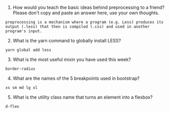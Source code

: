 <!-- Answers to the Self Study Questions go here -->

1. How would you teach the basic ideas behind preprocessing to a friend?  Please don't copy and paste an answer here, use your own thoughts.

```
preprocessing is a mechanism where a program (e.g. Less) produces its output (.less) that then is compiled (.css) and used in another program's input.
```


2. What is the yarn command to globally install LESS?

```
yarn global add less
```

3. What is the most useful mixin you have used this week?

```
border-radius
```

4. What are the names of the 5 breakpoints used in bootstrap?

```
xs sm md lg xl
```

5. What is the utility class name that turns an element into a flexbox?

```
d-flex
```